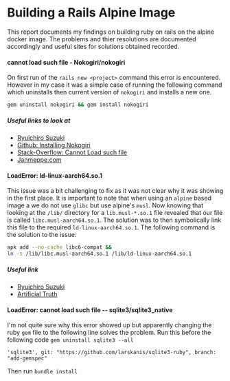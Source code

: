 # Building a Rails Alpine Image 
This report documents my findings on building ruby on rails 
on the alpine docker image. The problems and thier resolutions 
are documented accordingly and useful sites for solutions obtained
recorded.

#### cannot load such file - Nokogiri/nokogiri
On first run of the `rails new <project>` command this error is encountered.
However in my case it was a simple case of running the following command which uninstalls then current version of `nokogiri` and installs a new one.
```bash
gem uninstall nokogiri && gem install nokogiri
```
##### Useful links to look at
- [Ryuichiro Suzuki](https://ryuichirosuzuki.com/posts/alpine-ruby-nokogiri-issue/)
- [Github: Installing Nokogiri](https://github.com/sparklemotion/nokogiri.org/blob/main/docs/tutorials/installing_nokogiri.md)
- [Stack-Overflow: Cannot Load such file](https://stackoverflow.com/questions/28999906/require-cannot-load-such-file-nokogiri-nokogiri-loaderror-when-running)
- [Janmeppe.com](https://www.janmeppe.com/blog/how-to-fix-incompatible-library-version-nokogiri/)

#### LoadError: ld-linux-aarch64.so.1
This issue was a bit challenging to fix as it was not clear why it was showing in the first place. 
It is important to note that when using an `alpine` based image a we do not use `glibc` but use alpine's `musl`. Now knowing that looking at the `/lib/` directory for a `lib.musl-*.so.1` file revealed that our file is called `libc.musl-aarch64.so.1`. The solution was to then symbolically link this file to the required `ld-linux-aarch64.so.1`. The following command is the solution to the issue:
```bash
apk add --no-cache libc6-compat &&
ln -s /lib/libc.musl-aarch64.so.1 /lib/ld-linux-aarch64.so.1
```

##### Useful link
- [Ryuichiro Suzuki](https://ryuichirosuzuki.com/posts/alpine-ruby-nokogiri-issue/)
- [Artificial Truth](https://dustri.org/b/error-loading-shared-library-ld-linux-x86-64so2-on-alpine-linux.html)

#### LoadError: cannot load such file -- sqlite3/sqlite3_native
I'm not quite sure why this error showed up but apparently changing the ruby `gem` file to the following line solves the problem. Run this before the following code `gem uninstall sqlite3 --all`
```Gemfile
'sqlite3', git: "https://github.com/larskanis/sqlite3-ruby", branch: "add-gemspec"
```
Then run `bundle install`
